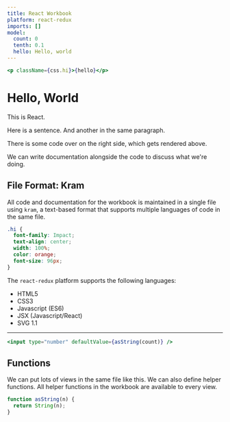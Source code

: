 ```yaml
---
title: React Workbook
platform: react-redux
imports: []
model:
  count: 0
  tenth: 0.1
  hello: Hello, world
---
```


```jsx
<p className={css.hi}>{hello}</p>
```

# Hello, World

This is React.

Here is a sentence.
And another in the same paragraph.

There is some code over on the right side,
which gets rendered above.

We can write documentation alongside the
code to discuss what we're doing.

## File Format: Kram

All code and documentation for the workbook
is maintained in a single file using `kram`,
a text-based format that supports
multiple languages of code in the same file.

```css
.hi {
  font-family: Impact;
  text-align: center;
  width: 100%;
  color: orange;
  font-size: 96px;
}
```

The `react-redux` platform supports the following languages:

- HTML5
- CSS3
- Javascript (ES6)
- JSX (Javascript/React)
- SVG 1.1

---

```jsx
<input type="number" defaultValue={asString(count)} />
```

## Functions

We can put lots of views in the same file like this. We
can also define helper functions. All helper functions in the
workbook are available to every view.

```jsx
function asString(n) {
  return String(n);
}
```
